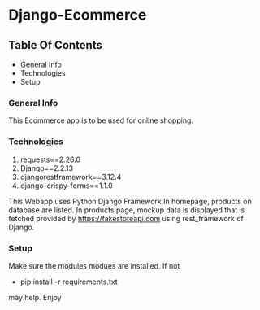 # Django-Ecommerce
## Table Of Contents
- General Info
- Technologies
- Setup

### General Info
This Ecommerce app is to be used for online shopping. 


### Technologies
1. requests==2.26.0
2. Django==2.2.13
3. djangorestframework==3.12.4
4. django-crispy-forms==1.1.0

This Webapp uses Python Django Framework.In homepage, products on database are listed. In products page, mockup data is displayed that is fetched provided by https://fakestoreapi.com using rest_framework of Django.


### Setup

Make sure the modules modues are installed. If not

 - pip install -r requirements.txt

may help.
Enjoy









